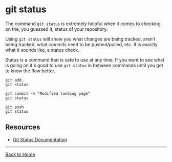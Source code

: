 # git status

The command `git status` is extremely helpful when it comes to checking on the, you guessed it, status of your repository. 

Using `git status` will show you what changes are being tracked, aren't being tracked, what commits need to be pushed/pulled, etc. 
It is exactly what it sounds like, a status check. 

Status is a command that is safe to use at any time. 
If you want to see what is going on it's good to use `git status` in between commands until you get to know the flow better.

```
git add. 
git status

git commit -m "Modified landing page"
git status

git push
git status 
```

## Resources
- [Git Status Documentation](https://git-scm.com/docs/git-status)

---

[Back to Home](../README.md)
